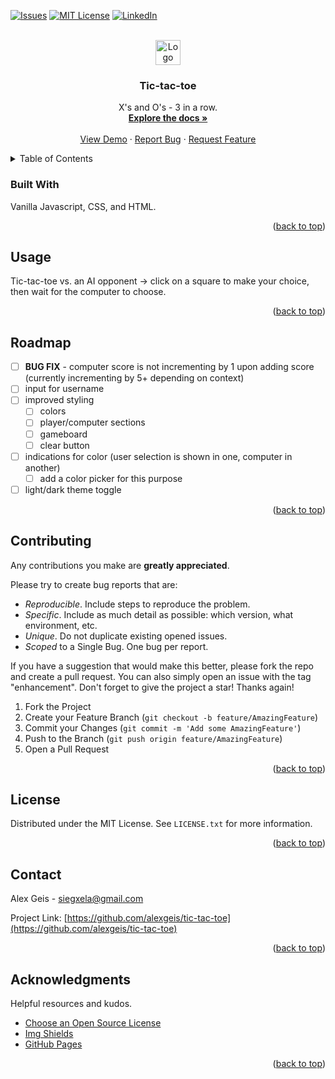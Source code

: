 <div id="top"></div>

<!-- PROJECT SHIELDS -->
<!--
*** using markdown "reference style" links for readability.
*** Reference links are enclosed in brackets [ ] instead of parentheses ( ).
*** See the bottom of this document for the declaration of the reference variables
*** https://www.markdownguide.org/basic-syntax/#reference-style-links
-->

<!-- [![Contributors][contributors-shield]][contributors-url]
[![Forks][forks-shield]][forks-url]
[![Stargazers][stars-shield]][stars-url] -->

[![Issues][issues-shield]][issues-url]
[![MIT License][license-shield]][license-url]
[![LinkedIn][linkedin-shield]][linkedin-url]

<!-- PROJECT LOGO -->
<br />
<div align="center">
  <a href="https://github.com/alexgeis/tic-tac-toe">
    <img src="./assets/icons/favicon.ico" alt="Logo" width="40" height="40">
  </a>

<h3 align="center">Tic-tac-toe</h3>

  <p align="center">
    X's and O's - 3 in a row.
    <br />
    <a href="https://github.com/alexgeis/tic-tac-toe"><strong>Explore the docs »</strong></a>
    <br />
    <br />
    <a id="deployed_link" href="https://alexgeis.github.io/tic-tac-toe/">View Demo</a>
    ·
    <a href="https://github.com/alexgeis/tic-tac-toe/issues">Report Bug</a>
    ·
    <a href="https://github.com/alexgeis/tic-tac-toe/issues">Request Feature</a>
  </p>
</div>

<!-- TABLE OF CONTENTS -->
<details>
  <summary>Table of Contents</summary>
  <ol>
    <!-- <li>
      <a href="#about-the-project">About The Project</a>
      <ul>
      </ul>
    </li> -->
        <li><a href="#built-with">Built With</a></li>
    <!-- <li>
      <a href="#getting-started">Getting Started</a>
      <ul>
        <li><a href="#prerequisites">Prerequisites</a></li>
        <li><a href="#installation">Installation</a></li>
      </ul>
    </li> -->
    <li><a href="#usage">Usage</a></li>
    <li><a href="#roadmap">Roadmap</a></li>
    <li><a href="#contributing">Contributing</a></li>
    <li><a href="#license">License</a></li>
    <li><a href="#contact">Contact</a></li>
    <li><a href="#acknowledgments">Acknowledgments</a></li>
  </ol>
</details>

<!-- ABOUT THE PROJECT -->

<!-- ## About The Project -->

<!-- [![Product Name Screen Shot][product-screenshot]](https://example.com) -->
<!-- <a href="https://example.com">
<p align="center">
<img id="product-screenshot" src="images/screenshot.png" alt="Product Name Screen Shot"
style="display: block;
    margin-left: auto;
    margin-right: auto;
    width: 60%;"/></p></a> -->

<!-- <p align="right">(<a href="#top">back to top</a>)</p> -->

### Built With

Vanilla Javascript, CSS, and HTML.

<p align="right">(<a href="#top">back to top</a>)</p>

<!-- GETTING STARTED -->

<!-- ## Getting Started

Instructions on setting up your project locally.
To get a local copy up and running follow these simple example steps.

### Prerequisites

This is an example of how to list things you need to use the software and how to install them.

- npm
  ```sh
  npm install npm@latest -g
  ```

### Installation

1. Get a free API Key at [https://example.com](https://example.com)
2. Clone the repo
   ```sh
   git clone https://github.com/alexgeis/tic-tac-toe.git
   ```
3. Install NPM packages
   ```sh
   npm install
   ```
4. Enter your API in `config.js`
   ```js
   const API_KEY = "ENTER YOUR API";
   ```

<p align="right">(<a href="#top">back to top</a>)</p> -->

<!-- USAGE EXAMPLES -->

## Usage

Tic-tac-toe vs. an AI opponent -> click on a square to make your choice, then wait for the computer to choose.

<!-- _For more examples, please refer to the [Documentation](https://example.com)_ -->

<p align="right">(<a href="#top">back to top</a>)</p>

<!-- ROADMAP -->

## Roadmap

- [ ] **BUG FIX** - computer score is not incrementing by 1 upon adding score (currently incrementing by 5+ depending on context)
- [ ] input for username
- [ ] improved styling
  - [ ] colors
  - [ ] player/computer sections
  - [ ] gameboard
  - [ ] clear button
- [ ] indications for color (user selection is shown in one, computer in another)
  - [ ] add a color picker for this purpose
- [ ] light/dark theme toggle

<!-- See the [open issues](https://github.com/alexgeis/tic-tac-toe/issues) for a full list of proposed features (and known issues). -->

<p align="right">(<a href="#top">back to top</a>)</p>

<!-- CONTRIBUTING -->

## Contributing

Any contributions you make are **greatly appreciated**.

Please try to create bug reports that are:

- _Reproducible_. Include steps to reproduce the problem.
- _Specific_. Include as much detail as possible: which version, what environment, etc.
- _Unique_. Do not duplicate existing opened issues.
- _Scoped_ to a Single Bug. One bug per report.

If you have a suggestion that would make this better, please fork the repo and create a pull request. You can also simply open an issue with the tag "enhancement".
Don't forget to give the project a star! Thanks again!

1. Fork the Project
2. Create your Feature Branch (`git checkout -b feature/AmazingFeature`)
3. Commit your Changes (`git commit -m 'Add some AmazingFeature'`)
4. Push to the Branch (`git push origin feature/AmazingFeature`)
5. Open a Pull Request

<p align="right">(<a href="#top">back to top</a>)</p>

<!-- LICENSE -->

## License

Distributed under the MIT License. See `LICENSE.txt` for more information.

<p align="right">(<a href="#top">back to top</a>)</p>

<!-- CONTACT -->

## Contact

Alex Geis - siegxela@gmail.com

Project Link: [https://github.com/alexgeis/tic-tac-toe](https://github.com/alexgeis/tic-tac-toe)

<p align="right">(<a href="#top">back to top</a>)</p>

<!-- ACKNOWLEDGMENTS -->

## Acknowledgments

Helpful resources and kudos.

- [Choose an Open Source License](https://choosealicense.com)
- [Img Shields](https://shields.io)
- [GitHub Pages](https://pages.github.com)

<p align="right">(<a href="#top">back to top</a>)</p>

<!-- MARKDOWN LINKS & IMAGES -->
<!-- https://www.markdownguide.org/basic-syntax/#reference-style-links -->

<!-- [contributors-shield]: https://img.shields.io/github/contributors/alexgeis/tic-tac-toe.svg?style=for-the-badge
[contributors-url]: https://github.com/alexgeis/tic-tac-toe/graphs/contributors
[forks-shield]: https://img.shields.io/github/forks/alexgeis/tic-tac-toe.svg?style=for-the-badge
[forks-url]: https://github.com/alexgeis/tic-tac-toe/network/members
[stars-shield]: https://img.shields.io/github/stars/alexgeis/tic-tac-toe.svg?style=for-the-badge
[stars-url]: https://github.com/alexgeis/tic-tac-toe/stargazers -->

[issues-shield]: https://img.shields.io/github/issues/alexgeis/tic-tac-toe.svg?style=for-the-badge
[issues-url]: https://github.com/alexgeis/tic-tac-toe/issues
[license-shield]: https://img.shields.io/github/license/alexgeis/tic-tac-toe.svg?style=for-the-badge
[license-url]: https://github.com/alexgeis/tic-tac-toe/blob/master/LICENSE.txt
[linkedin-shield]: https://img.shields.io/badge/-LinkedIn-black.svg?style=for-the-badge&logo=linkedin&colorB=555
[linkedin-url]: https://linkedin.com/in/alexngeis
[product-screenshot]: images/screenshot.png
